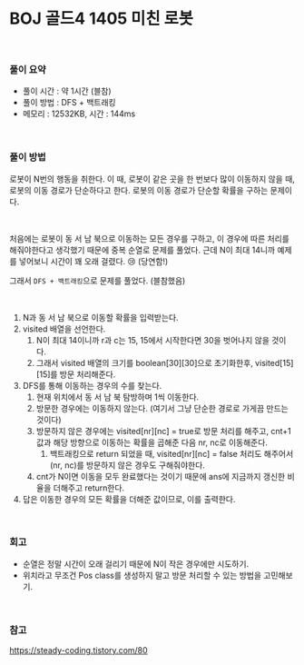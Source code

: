 # BOJ 골드4 1405 미친 로봇

<br>

### 풀이 요약

- 풀이 시간 : 약 1시간 (블참)
- 풀이 방법 : DFS + 백트래킹
- 메모리 : 12532KB, 시간 : 144ms 

<br>

### 풀이 방법

로봇이 N번의 행동을 취한다.
이 때, 로봇이 같은 곳을 한 번보다 많이 이동하지 않을 때, 로봇의 이동 경로가 단순하다고 한다.
로봇의 이동 경로가 단순할 확률을 구하는 문제이다.

<br>

처음에는 로봇이 동 서 남 북으로 이동하는 모든 경우를 구하고, 이 경우에 따른 처리를 해줘야한다고 생각했기 때문에 중복 순열로 문제를 풀었다. 근데 N이 최대 14니까 예제를 넣어보니 시간이 꽤 오래 걸렸다. 😢 (당연함!)

그래서 `DFS + 백트래킹`으로 문제를 풀었다. (블참했음)

<br>

1. N과 동 서 남 북으로 이동할 확률을 입력받는다.
2. visited 배열을 선언한다.
    1. N이 최대 14이니까 r과 c는 15, 15에서 시작한다면 30을 벗어나지 않을 것이다.
    2. 그래서 visited 배열의 크기를 boolean[30][30]으로 초기화한후, visited[15][15]를 방문 처리해준다. 
3. DFS를 통해 이동하는 경우의 수를 찾는다.
    1. 현재 위치에서 동 서 남 북 탐방하며 1씩 이동한다.
    2. 방문한 경우에는 이동하지 않는다. (여기서 그냥 단순한 경로로 가게끔 만드는 것이다)
    3. 방문하지 않은 경우에는 visited[nr][nc] = true로 방문 처리를 해주고, cnt+1 값과 해당 방향으로 이동하는 확률을 곱해준 다음 nr, nc로 이동해준다. 
        1. 백트래킹으로 return 되었을 때, visited[nr][nc] = false 처리도 해주어서 (nr, nc)를 방문하지 않은 경우도 구해줘야한다. 
    4. cnt가 N이면 이동을 모두 완료했다는 것이기 때문에 ans에 지금까지 갱신한 비율을 더해주고 return한다.  
4. 답은 이동한 경우의 모든 확률을 더해준 값이므로, 이를 출력한다.

<br>

### 회고

- 순열은 정말 시간이 오래 걸리기 때문에 N이 작은 경우에만 시도하기.
- 위치라고 무조건 Pos class를 생성하지 말고 방문 처리할 수 있는 방법을 고민해보기.

<br>

### 참고

https://steady-coding.tistory.com/80
